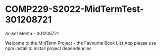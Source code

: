 # COMP229-S2022-MidTermTest-301208721

Aniket Mehta - 301208721

Welcome to the MidTerm Project - the Favourite Book List App
please use npm install to install project dependencies
